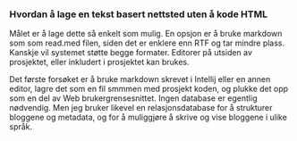 ### Hvordan å lage en tekst basert nettsted uten å kode HTML

Målet er å lage dette så enkelt som mulig. En opsjon er å bruke markdown som som read.med filen,
siden det er enklere enn RTF og tar mindre plass. Kanskje vil systemet støtte begge formater.
Editorer på utsiden av prosjektet, eller inkludert i prosjektet kan brukes.

Det første forsøket er å bruke markdown skrevet i Intellij eller en annen editor, lagre det som en fil smmmen 
med prosjekt koden, og plukke det opp som en del av Web brukergrensesnittet. Ingen database er egentlig
nødvendig. Men jeg bruker likevel en relasjonsdatabase for å strukturer bloggene og metadata, og
for å muliggjøre å skrive og vise bloggene i ulike språk.




  



